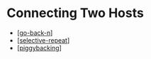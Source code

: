 # Connecting Two Hosts

- [[go-back-n]]
- [[selective-repeat]]
- [[piggybacking]]

[//begin]: # "Autogenerated link references for markdown compatibility"
[go-back-n]: go-back-n "Go-Back-N"
[selective-repeat]: selective-repeat "Selective Repeat"
[piggybacking]: piggybacking "Piggybacking"
[//end]: # "Autogenerated link references"
